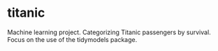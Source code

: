# titanic
Machine learning project. Categorizing Titanic passengers by survival. Focus on the use of the tidymodels package. 
